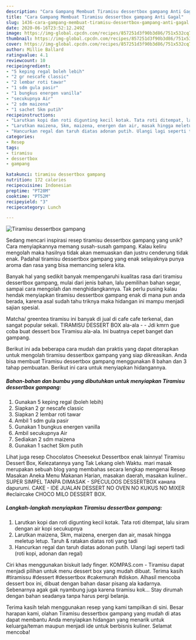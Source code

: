 ```yaml
---
description: "Cara Gampang Membuat Tiramisu dessertbox gampang Anti Gagal"
title: "Cara Gampang Membuat Tiramisu dessertbox gampang Anti Gagal"
slug: 1436-cara-gampang-membuat-tiramisu-dessertbox-gampang-anti-gagal
date: 2020-06-16T23:52:12.249Z
image: https://img-global.cpcdn.com/recipes/857251d3f90b3d86/751x532cq70/tiramisu-dessertbox-gampang-foto-resep-utama.jpg
thumbnail: https://img-global.cpcdn.com/recipes/857251d3f90b3d86/751x532cq70/tiramisu-dessertbox-gampang-foto-resep-utama.jpg
cover: https://img-global.cpcdn.com/recipes/857251d3f90b3d86/751x532cq70/tiramisu-dessertbox-gampang-foto-resep-utama.jpg
author: Millie Ballard
ratingvalue: 4.1
reviewcount: 10
recipeingredient:
- "5 keping regal boleh lebih"
- "2 gr nescafe classic"
- "2 lembar roti tawar"
- "1 sdm gula pasir"
- "1 bungkus energen vanilla"
- "secukupnya Air"
- "2 sdm maizena"
- "1 sachet Skm putih"
recipeinstructions:
- "Larutkan kopi dan roti digunting kecil kotak. Tata roti ditempat, lalu siram dengan air kopi secukupnya"
- "Larutkan maizena, Skm, maizena, energen dan air, masak hingga meletup letup. Taruh &amp; ratakan diatas roti yang tadi"
- "Hancurkan regal dan taruh diatas adonan putih. Ulangi lagi seperti tadi (roti kopi, adonan dan regal)"
categories:
- Resep
tags:
- tiramisu
- dessertbox
- gampang

katakunci: tiramisu dessertbox gampang 
nutrition: 172 calories
recipecuisine: Indonesian
preptime: "PT20M"
cooktime: "PT52M"
recipeyield: "3"
recipecategory: Lunch

---
```



![Tiramisu dessertbox gampang](https://img-global.cpcdn.com/recipes/857251d3f90b3d86/751x532cq70/tiramisu-dessertbox-gampang-foto-resep-utama.jpg)

Sedang mencari inspirasi resep tiramisu dessertbox gampang yang unik? Cara menyiapkannya memang susah-susah gampang. Kalau keliru mengolah maka hasilnya tidak akan memuaskan dan justru cenderung tidak enak. Padahal tiramisu dessertbox gampang yang enak selayaknya punya aroma dan rasa yang bisa memancing selera kita.

Banyak hal yang sedikit banyak mempengaruhi kualitas rasa dari tiramisu dessertbox gampang, mulai dari jenis bahan, lalu pemilihan bahan segar, sampai cara mengolah dan menghidangkannya. Tak perlu pusing kalau hendak menyiapkan tiramisu dessertbox gampang enak di mana pun anda berada, karena asal sudah tahu triknya maka hidangan ini mampu menjadi sajian spesial.

Matcha/ greentea tiramisu ini banyak di jual di cafe cafe terkenal, dan sangat popular sekali. TIRAMISU DESSERT BOX ala-ala - - Jdi kmrn gue coba buat dessert box Tiramisu ala-ala. Ini buatnya cepet banget dan gampang.


Berikut ini ada beberapa cara mudah dan praktis yang dapat diterapkan untuk mengolah tiramisu dessertbox gampang yang siap dikreasikan. Anda bisa membuat Tiramisu dessertbox gampang menggunakan 8 bahan dan 3 tahap pembuatan. Berikut ini cara untuk menyiapkan hidangannya.

<!--inarticleads1-->

##### Bahan-bahan dan bumbu yang dibutuhkan untuk menyiapkan Tiramisu dessertbox gampang:

1. Gunakan 5 keping regal (boleh lebih)
1. Siapkan 2 gr nescafe classic
1. Siapkan 2 lembar roti tawar
1. Ambil 1 sdm gula pasir
1. Gunakan 1 bungkus energen vanilla
1. Ambil secukupnya Air
1. Sediakan 2 sdm maizena
1. Gunakan 1 sachet Skm putih


Lihat juga resep Chocolatos Cheesekut Dessertbox enak lainnya! Tiramisu Dessert Box, Kelezatannya yang Tak Lekang oleh Waktu. mari masak merupakan sebuah blog yang membahas secara lengkap mengenai Resep Masakan Aneka Menu Makanan Harian, masakan daerah, masakan kuliner.. SUPER SIMPEL TANPA DIMASAK - SPECULOOS DESSERTBOX канала dapurumi. CAKE - IDE JUALAN DESSERT NO OVEN NO KUKUS NO MIXER #eclaircake CHOCO MILO DESSERT BOX. 

<!--inarticleads2-->

##### Langkah-langkah menyiapkan Tiramisu dessertbox gampang:

1. Larutkan kopi dan roti digunting kecil kotak. Tata roti ditempat, lalu siram dengan air kopi secukupnya
1. Larutkan maizena, Skm, maizena, energen dan air, masak hingga meletup letup. Taruh &amp; ratakan diatas roti yang tadi
1. Hancurkan regal dan taruh diatas adonan putih. Ulangi lagi seperti tadi (roti kopi, adonan dan regal)


Ciri khas menggunakan biskuit lady finger. KOMPAS.com - Tiramisu dapat menjadi pilihan untuk menu dessert box yang mudah dibuat. Terima kasih #tiramissu #dessert #dessertbox #cakemurah #diskon. Alhasil mencoba dessert box ini, dibuat dengan bahan dasar pisang ala kadarnya. Sebenarnya agak gak nyambung juga karena tiramisu kok… Stay dirumah dengan bahan seadanya tanpa harus pergi belanja. 

Terima kasih telah menggunakan resep yang kami tampilkan di sini. Besar harapan kami, olahan Tiramisu dessertbox gampang yang mudah di atas dapat membantu Anda menyiapkan hidangan yang menarik untuk keluarga/teman maupun menjadi ide untuk berbisnis kuliner. Selamat mencoba!
